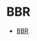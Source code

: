 # BBR

- [BBR](https://github.com/Uyouii/Reading/blob/master/%E5%BC%80%E6%BA%90%E7%BD%91%E7%BB%9C%E5%BA%93/BBR/BBR.md)
